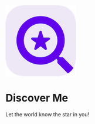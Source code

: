 ![alt text](https://github.com/Singularity-Coder/Discover-Me/blob/main/assets/logo192.png)
# Discover Me
Let the world know the star in you!

